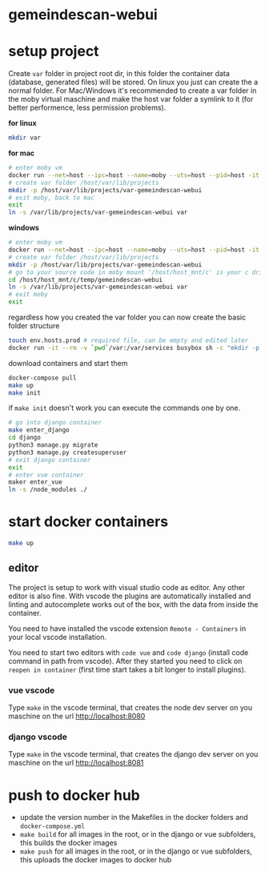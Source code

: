 # gemeindescan-webui

# setup project

Create `var` folder in project root dir, in this folder the container data (database, generated files) will be stored.
On linux you just can create the a normal folder. For Mac/Windows it's recommended to create a var folder
in the moby virtual maschine and make the host var folder a symlink to it (for better performence, less permission problems).


**for linux**
```bash
mkdir var
```

**for mac**

```bash
# enter moby vm
docker run --net=host --ipc=host --name=moby --uts=host --pid=host -it --security-opt=seccomp=unconfined --privileged --rm -v /:/host alpine ash
# create var folder /host/var/lib/projects
mkdir -p /host/var/lib/projects/var-gemeindescan-webui
# exit moby, back to mac
exit
ln -s /var/lib/projects/var-gemeindescan-webui var
```

**windows**

```bash
# enter moby vm
docker run --net=host --ipc=host --name=moby --uts=host --pid=host -it --security-opt=seccomp=unconfined --privileged --rm -v /:/host alpine ash
# create var folder /host/var/lib/projects
mkdir -p /host/var/lib/projects/var-gemeindescan-webui
# go to your source code in moby mount '/host/host_mnt/c' is your c drive
cd /host/host_mnt/c/temp/gemeindescan-webui
ln -s /var/lib/projects/var-gemeindescan-webui var
# exit moby
exit
```

regardless how you created the var folder you can now create the basic folder structure

```bash
touch env.hosts.prod # required file, can be empty and edited later
docker run -it --rm -v `pwd`/var:/var/services busybox sh -c "mkdir -p /var/services/django; mkdir -p /var/services/postgres"
```

download containers and start them

```bash
docker-compose pull
make up
make init
```

if `make init` doesn't work you can execute the commands one by one. 

```bash
# go into django container
make enter_django
cd django
python3 manage.py migrate
python3 manage.py createsuperuser
# exit django container
exit
# enter vue container
maker enter_vue
ln -s /node_modules ./
```

# start docker containers

```bash
make up
```

## editor 

The project is setup to work with visual studio code as editor. Any other editor is also fine.
With vscode the plugins are automatically installed and linting and autocomplete works out of the box, 
with the data from inside the container. 

You need to have installed the vscode extension `Remote - Containers` in your local vscode installation. 

You need to start two editors with `code vue` and `code django` (install code command in path from vscode).
After they started you need to click on `reopen in container` (first time start takes a bit longer to install plugins). 

### vue vscode

Type `make` in the vscode terminal, that creates the node dev server on you maschine on the url [http://localhost:8080](http://localhost:8080)

### django vscode

Type `make` in the vscode terminal, that creates the django dev server on you maschine on the url [http://localhost:8081](http://localhost:8081)

# push to docker hub

- update the version number in the Makefiles in the docker folders and `docker-compose.yml`
- `make build` for all images in the root, or in the django or vue subfolders, this builds the docker images
- `make push` for all images in the root, or in the django or vue subfolders, this uploads the docker images to docker hub
